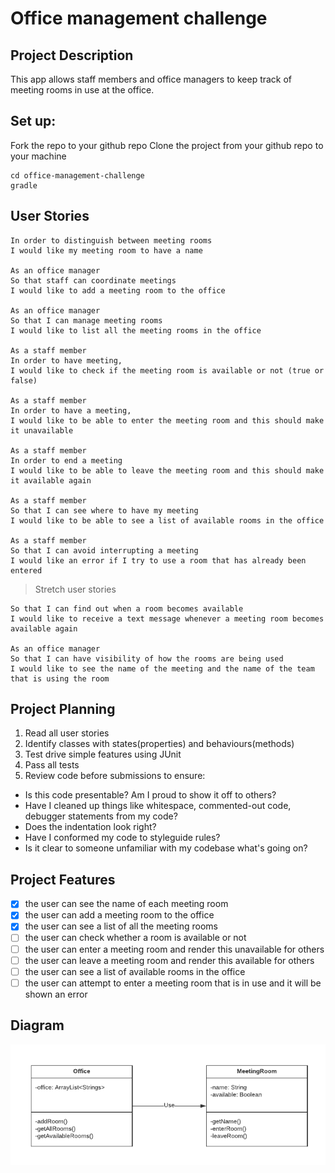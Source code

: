 # Office management challenge

## Project Description
This app allows staff members and office managers to keep track of meeting rooms in use at the office.

## Set up:
Fork the repo to your github repo
Clone the project from your github repo to your machine
```
cd office-management-challenge
gradle
```

## User Stories
```As a staff member
In order to distinguish between meeting rooms
I would like my meeting room to have a name

As an office manager
So that staff can coordinate meetings
I would like to add a meeting room to the office

As an office manager
So that I can manage meeting rooms
I would like to list all the meeting rooms in the office

As a staff member
In order to have meeting,
I would like to check if the meeting room is available or not (true or false)

As a staff member
In order to have a meeting,
I would like to be able to enter the meeting room and this should make it unavailable

As a staff member
In order to end a meeting
I would like to be able to leave the meeting room and this should make it available again

As a staff member
So that I can see where to have my meeting
I would like to be able to see a list of available rooms in the office

As a staff member
So that I can avoid interrupting a meeting
I would like an error if I try to use a room that has already been entered
```

> Stretch user stories
```As an office manager
So that I can find out when a room becomes available
I would like to receive a text message whenever a meeting room becomes available again

As an office manager
So that I can have visibility of how the rooms are being used
I would like to see the name of the meeting and the name of the team that is using the room
```

## Project Planning

1. Read all user stories
2. Identify classes with states(properties) and behaviours(methods)
3. Test drive simple features using JUnit
4. Pass all tests
5. Review code before submissions to ensure:

- Is this code presentable? Am I proud to show it off to others?
- Have I cleaned up things like whitespace, commented-out code, debugger statements from my code?
- Does the indentation look right?
- Have I conformed my code to styleguide rules?
- Is it clear to someone unfamiliar with my codebase what's going on?


## Project Features

- [x] the user can see the name of each meeting room
- [x] the user can add a meeting room to the office
- [x] the user can see a list of all the meeting rooms
- [ ] the user can check whether a room is available or not
- [ ] the user can enter a meeting room and render this unavailable for others
- [ ] the user can leave a meeting room and render this available for others
- [ ] the user can see a list of available rooms in the office
- [ ] the user can attempt to enter a meeting room that is in use and it will be shown an error

## Diagram

![Diagram](https://github.com/delexii/office-management-app/blob/6ca6efeb5f9c8dd962d1252de8176f19c30aba17/app/public/UML%20Diagram.png)
